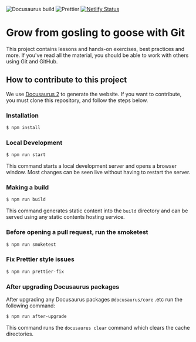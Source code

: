 ![Docusaurus build](https://github.com/RoostingGeese/git-gosling/workflows/Docusaurus%20build/badge.svg)
![Prettier](https://github.com/RoostingGeese/git-gosling/workflows/Prettier/badge.svg)
[![Netlify Status](https://api.netlify.com/api/v1/badges/b5c74514-690d-49c9-8f0c-ed7317f02cf9/deploy-status)](https://app.netlify.com/sites/git-gosling/deploys)

# Grow from gosling to goose with Git

This project contains lessons and hands-on exercises, best practices and more.
If you've read all the material, you should be able to work with others using Git and GitHub.

## How to contribute to this project

We use [Docusaurus 2](https://v2.docusaurus.io/) to generate the website.
If you want to contribute, you must clone this repository, and follow the steps below.

### Installation

```bash
$ npm install
```

### Local Development

```bash
$ npm run start
```

This command starts a local development server and opens a browser window.
Most changes can be seen live without having to restart the server.

### Making a build

```bash
$ npm run build
```

This command generates static content into the `build` directory and can be served using any static contents hosting service.

### Before opening a pull request, run the smoketest

```bash
$ npm run smoketest
```

### Fix Prettier style issues

```bash
$ npm run prettier-fix
```

### After upgrading Docusaurus packages

After upgrading any Docusaurus packages `@docusaurus/core` .etc run the following command:

```bash
$ npm run after-upgrade
```

This command runs the `docusaurus clear` command which clears the cache directories.
